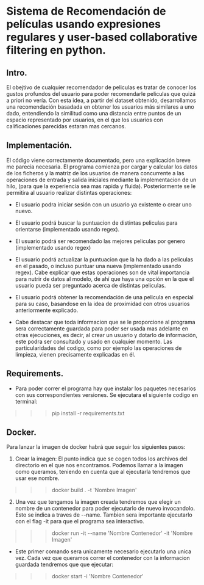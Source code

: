 # Sistema de Recomendación de películas usando expresiones regulares y user-based collaborative filtering en python.
## Intro.
El obejtivo de cualquier recomendador de peliculas es tratar de conocer los gustos profundos del usuario para poder recomendarle peliculas que quizá a priori 
no vería. Con esta idea, a partir del dataset obtenido, desarrollamos una recomendación basadada en obtener los usuarios más similares a uno dado, entendiendo la similitud como una distancia entre puntos de un espacio representado por usuarios, en el que los usuarios con calificaciones parecidas estaran mas cercanos.
## Implementación.
El código viene correctamente documentado, pero una explicación breve me parecia necesaria. 
El programa comienza por cargar y calcular los datos de los ficheros y la matriz de los usuarios de manera concurrente a las operaciones de entrada y salida iniciales mediante la implementacion de un hilo, (para que la experiencia sea mas rapida y fluida). Posteriormente se le permitira al usuario realizar distintas operaciones:
- El usuario podra iniciar sesión con un usuario ya existente o crear uno nuevo.
- El usuario podrá buscar la puntuacion de distintas peliculas para orientarse (implementado usando regex).
- El usuario podrá ser recomendado las mejores peliculas por genero (implementado usando regex)
- El usuario podrá actualizar la puntuacion que la ha dado a las peliculas en el pasado, o incluso puntuar una nueva (implementado usando regex). Cabe explicar que estas
operaciones son de vital importancia para nutrir de datos al modelo, de ahí que haya una opción en la que el usuario pueda ser preguntado acerca de distintas peliculas.
- El usuario podrá obtener la recomendación de una pelicula en especial para su caso, basandose en la idea de proximidad con otros usuarios anteriormente explicado.

- Cabe destacar que toda informacion que se le proporcione al programa sera correctamente guardada para poder ser usada mas adelante en otras ejecuciones, es decir,
al crear un usuario y dotarlo de información, este podra ser consultado y usado en cualquier momento.
Las particularidades del codigo, como por ejemplo las operaciones de limpieza, vienen precisamente explicadas en él.
## Requirements.
- Para poder correr el programa hay que instalar los paquetes necesarios con sus correspondientes versiones. Se ejecutara el siguiente codigo en terminal:
>>> pip install -r requirements.txt
## Docker.
Para lanzar la imagen de docker habrá que seguir los siguientes pasos:

1. Crear la imagen:
El punto indica que se cogen todos los archivos del directorio en el que nos encontramos. Podemos llamar a la imagen como queramos, teniendo en cuenta que al ejecutarla tendremos que usar ese nombre.
>>> docker build . -t 'Nombre Imagen'

2. Una vez que tengamos la imagen creada tendremos que elegir un nombre de un contenedor para poder ejecutarlo de nuevo invocandolo. Esto se indica a traves
de --name. Tambien sera importante ejecutarlo con el flag -it para que el programa sea interactivo.
>>> docker run -it --name 'Nombre Contenedor' -it 'Nombre Imagen'
- Este primer comando sera unicamente necesario ejecutarlo una unica vez. Cada vez que queramos correr el contenedor con la informacion guardada tendremos que
que ejecutar:
>>> docker start -i 'Nombre Contenedor'




